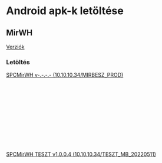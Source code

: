 <script type="text/javascript" src="js/jquery.min.js"></script>
<script type="text/javascript" src="js/qrcode.js"></script>

# Android apk-k letöltése

## MirWH

[Verziók](mirwh.docs/verziok.md)

### Letöltés

<a href="download/com.spc.mirwh.apk" download>SPCMirWH v-.-.-.- (10.10.10.34/MIRBESZ_PROD)</a>
<div id="qrcodemirwh" style="width:100px; height:100px; margin:25px;"></div>

<br/><br/>

<a href="download/com.spc.mirwhteszt.apk" download>SPCMirWH TESZT v1.0.0.4 (10.10.10.34/TESZT_MB_20220511)</a>
<div id="qrcodemirwhteszt" style="width:100px; height:100px; margin:25px;"></div>

<br/><br/>



<script type="text/javascript">
var qrcodemirwh = new QRCode(document.getElementById("qrcodemirwh"), {
    text   : "https://SpecSD.github.io/download/com.spc.mirwh.apk",
	width  : 100,
	height : 100
});
var qrcodemirwhteszt = new QRCode(document.getElementById("qrcodemirwhteszt"), {
    text   : "https://SpecSD.github.io/download/com.spc.mirwhteszt.apk",
	width  : 100,
	height : 100
});

</script>